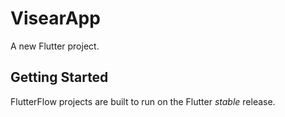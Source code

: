 # VisearApp

A new Flutter project.

## Getting Started

FlutterFlow projects are built to run on the Flutter _stable_ release.
